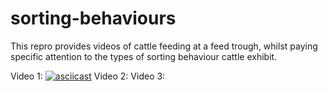 # sorting-behaviours

This repro provides videos of cattle feeding at a feed trough, whilst paying specific attention to the types of sorting behaviour cattle exhibit. 

Video 1: [![asciicast](https://asciinema.org/a/113463.png)](https://asciinema.org/a/113463)
Video 2:
Video 3: 

